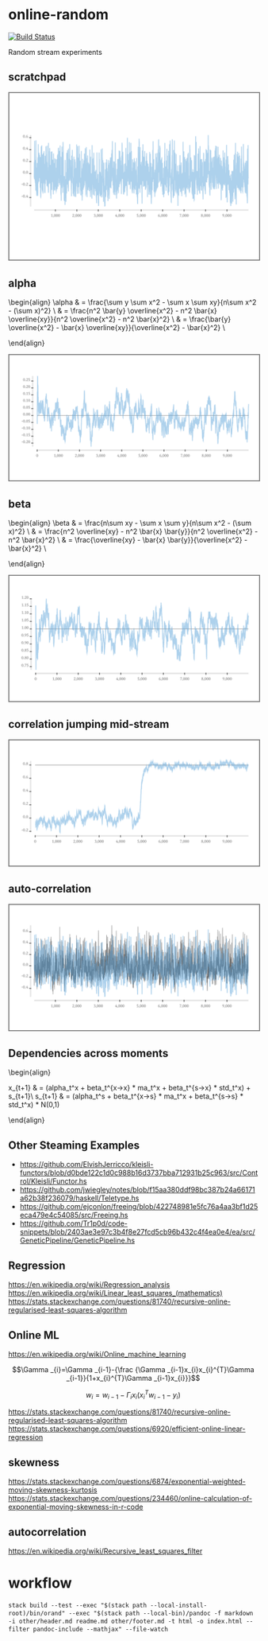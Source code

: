 online-random
===

[![Build Status](https://travis-ci.org/tonyday567/online-random.png)](https://travis-ci.org/tonyday567/online-random)

Random stream experiments

scratchpad
---

<img style="border:2px solid grey" src="other/scratchpad.svg">

alpha
---

\begin{align}
\alpha & = \frac{\sum y \sum x^2 - \sum x \sum xy}{n\sum x^2 - (\sum x)^2} \\
      & = \frac{n^2 \bar{y} \overline{x^2} - n^2 \bar{x} \overline{xy}}{n^2 \overline{x^2} - n^2 \bar{x}^2} \\
      & = \frac{\bar{y} \overline{x^2} - \bar{x} \overline{xy}}{\overline{x^2} - \bar{x}^2} \\

\end{align}

<img style="border:2px solid grey" src="other/alpha.svg">

beta
---

\begin{align}
\beta & = \frac{n\sum xy - \sum x \sum y}{n\sum x^2 - (\sum x)^2} \\
      & = \frac{n^2 \overline{xy} - n^2 \bar{x} \bar{y}}{n^2 \overline{x^2} - n^2 \bar{x}^2} \\
      & = \frac{\overline{xy} - \bar{x} \bar{y}}{\overline{x^2} - \bar{x}^2} \\

\end{align}

<img style="border:2px solid grey" src="other/beta.svg">

correlation jumping mid-stream
---

<img style="border:2px solid grey" src="other/corrjump.svg">

auto-correlation
---

<img style="border:2px solid grey" src="other/autocorr.svg">

Dependencies across moments
---

\begin{align}

x_{t+1} & = (alpha_t^x + beta_t^{x->x} * ma_t^x + beta_t^{s->x} * std_t^x) + s_{t+1}\\
s_{t+1} & = (alpha_t^s + beta_t^{x->s} * ma_t^x + beta_t^{s->s} * std_t^x) * N(0,1)

\end{align}

Other Steaming Examples
---

- https://github.com/ElvishJerricco/kleisli-functors/blob/d0bde122c1d0c988b16d3737bba712931b25c963/src/Control/Kleisli/Functor.hs
- https://github.com/jwiegley/notes/blob/f15aa380ddf98bc387b24a66171a62b38f236079/haskell/Teletype.hs
- https://github.com/ejconlon/freeing/blob/422748981e5fc76a4aa3bf1d25eca479e4c54085/src/Freeing.hs
- https://github.com/Tr1p0d/code-snippets/blob/2403ae3e97c3b4f8e27fcd5cb96b432c4f4ea0e4/ea/src/GeneticPipeline/GeneticPipeline.hs


Regression
---

https://en.wikipedia.org/wiki/Regression_analysis
https://en.wikipedia.org/wiki/Linear_least_squares_(mathematics)
https://stats.stackexchange.com/questions/81740/recursive-online-regularised-least-squares-algorithm

Online ML
---

https://en.wikipedia.org/wiki/Online_machine_learning

$$\Gamma _{i}=\Gamma _{i-1}-{\frac {\Gamma _{i-1}x_{i}x_{i}^{T}\Gamma _{i-1}}{1+x_{i}^{T}\Gamma _{i-1}x_{i}}}$$

$$w_{i}=w_{i-1}-\Gamma _{i}x_{i}(x_{i}^{T}w_{i-1}-y_{i})$$

https://stats.stackexchange.com/questions/81740/recursive-online-regularised-least-squares-algorithm
https://stats.stackexchange.com/questions/6920/efficient-online-linear-regression


skewness
---

https://stats.stackexchange.com/questions/6874/exponential-weighted-moving-skewness-kurtosis
https://stats.stackexchange.com/questions/234460/online-calculation-of-exponential-moving-skewness-in-r-code

autocorrelation
---

https://en.wikipedia.org/wiki/Recursive_least_squares_filter




workflow
===

~~~
stack build --test --exec "$(stack path --local-install-root)/bin/orand" --exec "$(stack path --local-bin)/pandoc -f markdown -i other/header.md readme.md other/footer.md -t html -o index.html --filter pandoc-include --mathjax" --file-watch
~~~
